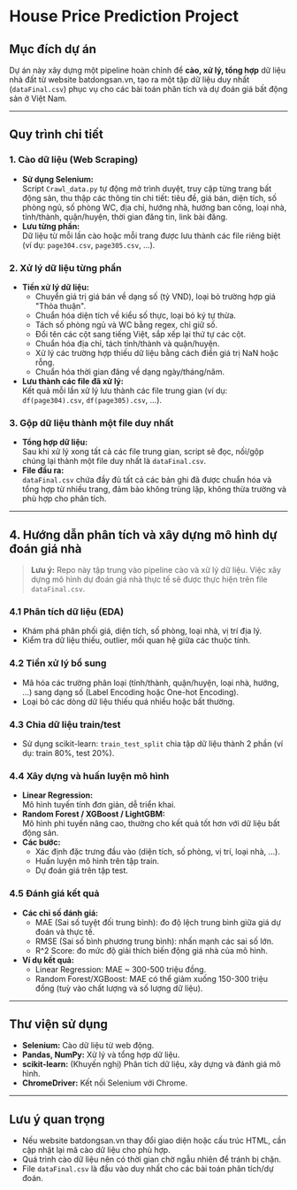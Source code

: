 # House Price Prediction Project

## Mục đích dự án
Dự án này xây dựng một pipeline hoàn chỉnh để **cào, xử lý, tổng hợp** dữ liệu nhà đất từ website batdongsan.vn, tạo ra một tập dữ liệu duy nhất (`dataFinal.csv`) phục vụ cho các bài toán phân tích và dự đoán giá bất động sản ở Việt Nam.

---

## Quy trình chi tiết

### 1. Cào dữ liệu (Web Scraping)

- **Sử dụng Selenium:**  
  Script `Crawl_data.py` tự động mở trình duyệt, truy cập từng trang bất động sản, thu thập các thông tin chi tiết: tiêu đề, giá bán, diện tích, số phòng ngủ, số phòng WC, địa chỉ, hướng nhà, hướng ban công, loại nhà, tỉnh/thành, quận/huyện, thời gian đăng tin, link bài đăng.
- **Lưu từng phần:**  
  Dữ liệu từ mỗi lần cào hoặc mỗi trang được lưu thành các file riêng biệt (ví dụ: `page304.csv`, `page305.csv`, ...).

### 2. Xử lý dữ liệu từng phần

- **Tiền xử lý dữ liệu:**  
  - Chuyển giá trị giá bán về dạng số (tỷ VND), loại bỏ trường hợp giá "Thỏa thuận".
  - Chuẩn hóa diện tích về kiểu số thực, loại bỏ ký tự thừa.
  - Tách số phòng ngủ và WC bằng regex, chỉ giữ số.
  - Đổi tên các cột sang tiếng Việt, sắp xếp lại thứ tự các cột.
  - Chuẩn hóa địa chỉ, tách tỉnh/thành và quận/huyện.
  - Xử lý các trường hợp thiếu dữ liệu bằng cách điền giá trị NaN hoặc rỗng.
  - Chuẩn hóa thời gian đăng về dạng ngày/tháng/năm.
- **Lưu thành các file đã xử lý:**  
  Kết quả mỗi lần xử lý lưu thành các file trung gian (ví dụ: `df(page304).csv`, `df(page305).csv`, ...).

### 3. Gộp dữ liệu thành một file duy nhất

- **Tổng hợp dữ liệu:**  
  Sau khi xử lý xong tất cả các file trung gian, script sẽ đọc, nối/gộp chúng lại thành một file duy nhất là `dataFinal.csv`.
- **File đầu ra:**  
  `dataFinal.csv` chứa đầy đủ tất cả các bản ghi đã được chuẩn hóa và tổng hợp từ nhiều trang, đảm bảo không trùng lặp, không thừa trường và phù hợp cho phân tích.

---

## 4. Hướng dẫn phân tích và xây dựng mô hình dự đoán giá nhà

> **Lưu ý:** Repo này tập trung vào pipeline cào và xử lý dữ liệu. Việc xây dựng mô hình dự đoán giá nhà thực tế sẽ được thực hiện trên file `dataFinal.csv`.

### 4.1 Phân tích dữ liệu (EDA)

- Khám phá phân phối giá, diện tích, số phòng, loại nhà, vị trí địa lý.
- Kiểm tra dữ liệu thiếu, outlier, mối quan hệ giữa các thuộc tính.

### 4.2 Tiền xử lý bổ sung

- Mã hóa các trường phân loại (tỉnh/thành, quận/huyện, loại nhà, hướng, …) sang dạng số (Label Encoding hoặc One-hot Encoding).
- Loại bỏ các dòng dữ liệu thiếu quá nhiều hoặc bất thường.

### 4.3 Chia dữ liệu train/test

- Sử dụng scikit-learn: `train_test_split` chia tập dữ liệu thành 2 phần (ví dụ: train 80%, test 20%).

### 4.4 Xây dựng và huấn luyện mô hình

- **Linear Regression:**  
  Mô hình tuyến tính đơn giản, dễ triển khai.
- **Random Forest / XGBoost / LightGBM:**  
  Mô hình phi tuyến nâng cao, thường cho kết quả tốt hơn với dữ liệu bất động sản.
- **Các bước:**  
  - Xác định đặc trưng đầu vào (diện tích, số phòng, vị trí, loại nhà, …).
  - Huấn luyện mô hình trên tập train.
  - Dự đoán giá trên tập test.

### 4.5 Đánh giá kết quả

- **Các chỉ số đánh giá:**  
  - MAE (Sai số tuyệt đối trung bình): đo độ lệch trung bình giữa giá dự đoán và thực tế.
  - RMSE (Sai số bình phương trung bình): nhấn mạnh các sai số lớn.
  - R^2 Score: đo mức độ giải thích biến động giá nhà của mô hình.
- **Ví dụ kết quả:**  
  - Linear Regression: MAE ~ 300-500 triệu đồng.
  - Random Forest/XGBoost: MAE có thể giảm xuống 150-300 triệu đồng (tuỳ vào chất lượng và số lượng dữ liệu).

---

## Thư viện sử dụng

- **Selenium:** Cào dữ liệu từ web động.
- **Pandas, NumPy:** Xử lý và tổng hợp dữ liệu.
- **scikit-learn:** (Khuyến nghị) Phân tích dữ liệu, xây dựng và đánh giá mô hình.
- **ChromeDriver:** Kết nối Selenium với Chrome.

---

## Lưu ý quan trọng

- Nếu website batdongsan.vn thay đổi giao diện hoặc cấu trúc HTML, cần cập nhật lại mã cào dữ liệu cho phù hợp.
- Quá trình cào dữ liệu nên có thời gian chờ ngẫu nhiên để tránh bị chặn.
- File `dataFinal.csv` là đầu vào duy nhất cho các bài toán phân tích/dự đoán.

